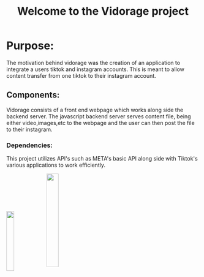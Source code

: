 <!DOCTYPE>
<head>
  <link rel="stylesheet" type="text/css" src="readme.css">
</head>
<header>
  <h1>
  Welcome to the Vidorage project
  </h1>
</header>

<div>
  <h1>
    Purpose:
  </h1>
  <p>
    The motivation behind vidorage was the creation of an application to integrate a users tiktok and instagram accounts. This is meant to allow content transfer from one tiktok to their instagram account.
  </p>
</div>

<div>
  <h2>
    Components:
  </h2>
  <p>
    Vidorage consists of a front end webpage which works along side the backend server. The javascript backend server serves content file, being either video,images,etc to the webpage and the user can then post the file to their instagram.
  </p>
</div>
<div>
  <h3>
    Dependencies:
  </h3>
  <p>
    This project utilizes API's such as META's basic API along side with Tiktok's various applications to work efficiently.
  </p>
  <img align='center' height=20% width=20% src='https://sf-static.tiktokcdn.com/obj/eden-sg/uhtyvueh7nulogpoguhm/tiktok-icon2.png'>
  <img height=25% width=25% align='center' src='https://upload.wikimedia.org/wikipedia/commons/thumb/9/95/Instagram_logo_2022.svg/1200px-Instagram_logo_2022.svg.png'>
</div>
